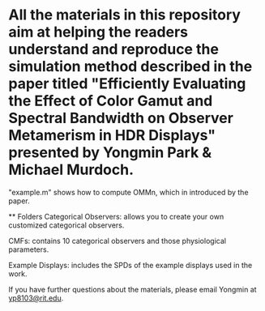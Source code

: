 # All the materials in this repository aim at helping the readers understand and reproduce the simulation method described in the paper titled "Efficiently Evaluating the Effect of Color Gamut and Spectral Bandwidth on Observer Metamerism in HDR Displays" presented by Yongmin Park & Michael Murdoch. 

"example.m" shows how to compute OMMn, which in introduced by the paper. 

** Folders
Categorical Observers: allows you to create your own customized categorical observers. 

CMFs: contains 10 categorical observers and those physiological parameters. 

Example Displays: includes the SPDs of the example displays used in the work. 

If you have further questions about the materials, please email Yongmin at yp8103@rit.edu. 
